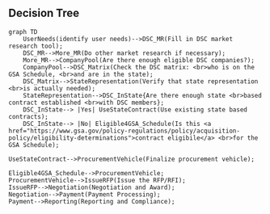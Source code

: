 ## Decision Tree

```mermaid
graph TD
    UserNeeds(identify user needs)-->DSC_MR(Fill in DSC market research tool);
    DSC_MR-->More_MR(Do other market research if necessary);
    More_MR-->CompanyPool(Are there enough eligible DSC companies?);
    CompanyPool-->DSC_Matrix(Check the DSC matrix: <br>who is on the GSA Schedule, <br>and are in the state);
    DSC_Matrix-->StateRepresentation(Verify that state representation <br>is actually needed);
    StateRepresentation-->DSC_InState{Are there enough state <br>based contract established <br>with DSC members};
    DSC_InState--> |Yes| UseStateContract(Use existing state based contracts);
    DSC_InState--> |No| Eligible4GSA_Schedule(Is this <a href="https://www.gsa.gov/policy-regulations/policy/acquisition-policy/eligibility-determinations">contract eligibile</a> <br>for the GSA Schedule);
```
    UseStateContract-->ProcurementVehicle(Finalize procurement vehicle);

    Eligible4GSA_Schedule-->ProcurementVehicle;
    ProcurementVehicle-->IssueRFP(Issue the RFP/RFI);
    IssueRFP-->Negotiation(Negotiation and Award);
    Negotiation-->Payment(Payment Processing);
    Payment-->Reporting(Reporting and Compliance);
